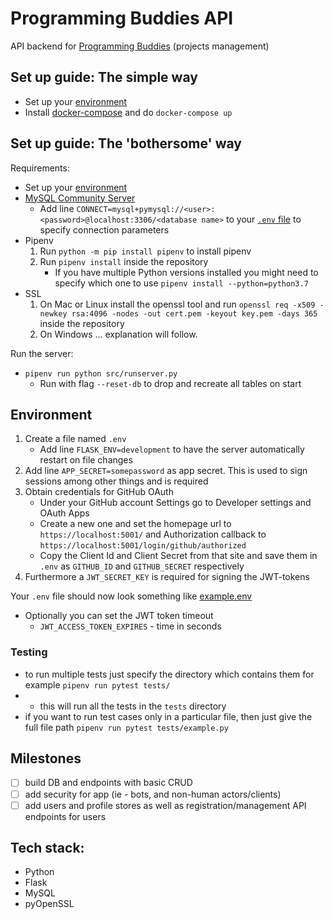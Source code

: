 # Programming Buddies API

API backend for [Programming Buddies](https://github.com/ProgrammingBuddies/programmingbuddies-ui) (projects management)

## Set up guide: The simple way

- Set up your [environment](#environment)
- Install [docker-compose](https://docs.docker.com/compose/install/) and do `docker-compose up`

## Set up guide: The 'bothersome' way

Requirements:

- Set up your [environment](#environment)
- [MySQL Community Server](`https://dev.mysql.com/downloads/mysql/`)
    - Add line `CONNECT=mysql+pymysql://<user>:<password>@localhost:3306/<database name>` to your [`.env` file](#environment) to specify connection parameters
- Pipenv
    1. Run `python -m pip install pipenv` to install pipenv
    2. Run `pipenv install` inside the repository
        - If you have multiple Python versions installed you might need to specify which one to use `pipenv install --python=python3.7`
- SSL
    1. On Mac or Linux install the openssl tool and run `openssl req -x509 -newkey rsa:4096 -nodes -out cert.pem -keyout key.pem -days 365` inside the repository
    2. On Windows ... explanation will follow.

Run the server:
- `pipenv run python src/runserver.py`
    - Run with flag `--reset-db` to drop and recreate all tables on start

## Environment

1. Create a file named `.env`
    - Add line `FLASK_ENV=development` to have the server automatically restart on file changes
2. Add line `APP_SECRET=somepassword` as app secret. This is used to sign sessions among other things and is required
3. Obtain credentials for GitHub OAuth
    - Under your GitHub account Settings go to Developer settings and OAuth Apps
    - Create a new one and set the homepage url to `https://localhost:5001/` and Authorization callback to `https://localhost:5001/login/github/authorized`
    - Copy the Client Id and Client Secret from that site and save them in `.env` as `GITHUB_ID` and `GITHUB_SECRET` respectively
4. Furthermore a `JWT_SECRET_KEY` is required for signing the JWT-tokens

Your `.env` file should now look something like [example.env](https://github.com/ProgrammingBuddies/programmingbuddies-api/blob/develop/example.env)

- Optionally you can set the JWT token timeout
    - `JWT_ACCESS_TOKEN_EXPIRES` - time in seconds

### Testing

- to run multiple tests just specify the directory which contains them for example `pipenv run pytest tests/`
- - this will run all the tests in the `tests` directory
- if you want to run test cases only in a particular file, then just give the full file path `pipenv run pytest tests/example.py`

## Milestones
- [ ] build DB and endpoints with basic CRUD
- [ ] add security for app (ie - bots, and non-human actors/clients)
- [ ] add users and profile stores as well as registration/management API endpoints for users
## Tech stack:

- Python
- Flask
- MySQL
- pyOpenSSL

